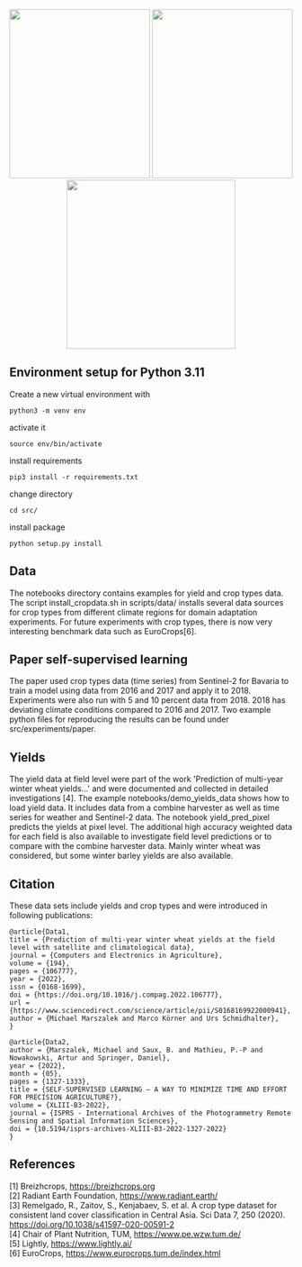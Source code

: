 

<div align="center">
<img src="https://user-images.githubusercontent.com/11621580/177815096-f5936f2c-7942-4ebe-971a-38afbc2b5471.png" width="250" height="300" /> <img src="https://media.giphy.com/media/dFCkbzISh2IZWLdj7S/giphy.gif" width="250" height="300" /> <img src="https://user-images.githubusercontent.com/11621580/177831311-5aa2a302-3b85-4d8a-af2f-fe01a9531bf0.gif" width="300" height="300">
</div>

## Environment setup for Python 3.11

Create a new virtual environment with

    python3 -m venv env
    
activate it

    source env/bin/activate
    
install requirements

    pip3 install -r requirements.txt 
    
change directory

    cd src/
    
install package  

    python setup.py install
 



## Data
The notebooks directory contains examples for yield and crop types data. The script install_cropdata.sh in scripts/data/ installs several data sources for crop types from different climate regions for domain adaptation experiments. 
For future experiments with crop types, there is now very interesting benchmark data such as EuroCrops[6].

## Paper self-supervised learning
The paper used crop types data (time series) from Sentinel-2 for Bavaria to train a model using data from 2016 and 2017 and apply it to 2018. Experiments were also run with 5 and 10 percent data from 2018. 2018 has deviating climate conditions compared to 2016 and 2017. Two example python files for reproducing the results can be found under src/experiments/paper.

## Yields
The yield data at field level were part of the work 'Prediction of multi-year winter wheat yields...' and were documented and collected in detailed investigations [4]. The example notebooks/demo_yields_data shows how to load yield data. It includes data from a combine harvester as well as time series for weather and Sentinel-2 data. The notebook yield_pred_pixel predicts the yields at pixel level. The additional high accuracy weighted data for each field is also available to investigate field level predictions or to compare with the combine harvester data. Mainly winter wheat was considered, but some winter barley yields are also available. 

## Citation
These data sets include yields and crop types and were introduced in following publications:

	@article{Data1,
	title = {Prediction of multi-year winter wheat yields at the field level with satellite and climatological data},
	journal = {Computers and Electronics in Agriculture},
	volume = {194},
	pages = {106777},
	year = {2022},
	issn = {0168-1699},
	doi = {https://doi.org/10.1016/j.compag.2022.106777},
	url = {https://www.sciencedirect.com/science/article/pii/S0168169922000941},
	author = {Michael Marszalek and Marco Körner and Urs Schmidhalter},
	}

	@article{Data2,
	author = {Marszalek, Michael and Saux, B. and Mathieu, P.-P and Nowakowski, Artur and Springer, Daniel},
	year = {2022},
	month = {05},
	pages = {1327-1333},
	title = {SELF-SUPERVISED LEARNING – A WAY TO MINIMIZE TIME AND EFFORT FOR PRECISION AGRICULTURE?},
	volume = {XLIII-B3-2022},
	journal = {ISPRS - International Archives of the Photogrammetry Remote Sensing and Spatial Information Sciences},
	doi = {10.5194/isprs-archives-XLIII-B3-2022-1327-2022}
	}

## References

[1] Breizhcrops, https://breizhcrops.org <br/>
[2] Radiant Earth Foundation, https://www.radiant.earth/ <br/>
[3] Remelgado, R., Zaitov, S., Kenjabaev, S. et al. A crop type dataset for consistent land cover classification in Central Asia. Sci Data 7, 250 (2020). https://doi.org/10.1038/s41597-020-00591-2 <br/>
[4] Chair of Plant Nutrition, TUM, https://www.pe.wzw.tum.de/ <br/>
[5] Lightly, https://www.lightly.ai/ <br/>
[6] EuroCrops, https://www.eurocrops.tum.de/index.html

